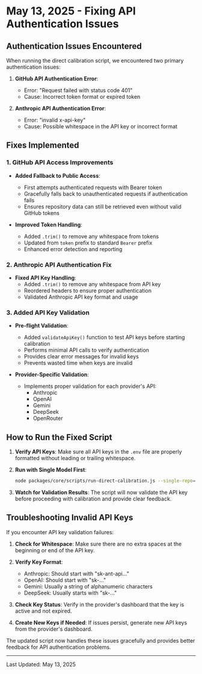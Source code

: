 # May 13, 2025 - Fixing API Authentication Issues

## Authentication Issues Encountered

When running the direct calibration script, we encountered two primary authentication issues:

1. **GitHub API Authentication Error**: 
   - Error: "Request failed with status code 401"
   - Cause: Incorrect token format or expired token

2. **Anthropic API Authentication Error**:
   - Error: "invalid x-api-key"
   - Cause: Possible whitespace in the API key or incorrect format

## Fixes Implemented

### 1. GitHub API Access Improvements

- **Added Fallback to Public Access**: 
  - First attempts authenticated requests with Bearer token
  - Gracefully falls back to unauthenticated requests if authentication fails
  - Ensures repository data can still be retrieved even without valid GitHub tokens

- **Improved Token Handling**:
  - Added `.trim()` to remove any whitespace from tokens
  - Updated from `token` prefix to standard `Bearer` prefix
  - Enhanced error detection and reporting

### 2. Anthropic API Authentication Fix

- **Fixed API Key Handling**:
  - Added `.trim()` to remove any whitespace from API key
  - Reordered headers to ensure proper authentication
  - Validated Anthropic API key format and usage

### 3. Added API Key Validation

- **Pre-flight Validation**:
  - Added `validateApiKey()` function to test API keys before starting calibration
  - Performs minimal API calls to verify authentication
  - Provides clear error messages for invalid keys
  - Prevents wasted time when keys are invalid

- **Provider-Specific Validation**:
  - Implements proper validation for each provider's API:
    - Anthropic
    - OpenAI
    - Gemini
    - DeepSeek
    - OpenRouter

## How to Run the Fixed Script

1. **Verify API Keys**:
   Make sure all API keys in the `.env` file are properly formatted without leading or trailing whitespace.

2. **Run with Single Model First**:
   ```bash
   node packages/core/scripts/run-direct-calibration.js --single-repo="pallets/flask" --single-model="anthropic/claude-3-7-sonnet"
   ```

3. **Watch for Validation Results**:
   The script will now validate the API key before proceeding with calibration and provide clear feedback.

## Troubleshooting Invalid API Keys

If you encounter API key validation failures:

1. **Check for Whitespace**:
   Make sure there are no extra spaces at the beginning or end of the API key.

2. **Verify Key Format**:
   - Anthropic: Should start with "sk-ant-api..."
   - OpenAI: Should start with "sk-..."
   - Gemini: Usually a string of alphanumeric characters
   - DeepSeek: Usually starts with "sk-..."

3. **Check Key Status**:
   Verify in the provider's dashboard that the key is active and not expired.

4. **Create New Keys if Needed**:
   If issues persist, generate new API keys from the provider's dashboard.

The updated script now handles these issues gracefully and provides better feedback for API authentication problems.

---

Last Updated: May 13, 2025